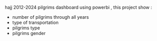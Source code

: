 hajj 2012-2024 pilgrims dashboard using powerbi , this project show :
- number of pilgrims through all years 
- type of transportation
- pilgrims type
- pilgrims gender
